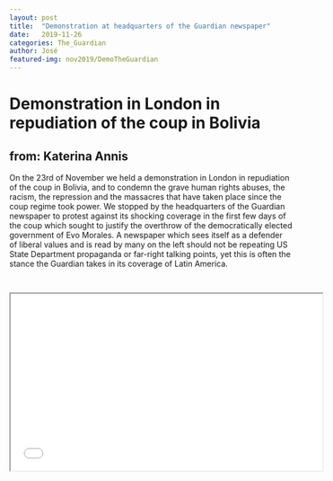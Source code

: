 ```yaml
---
layout: post
title:  "Demonstration at headquarters of the Guardian newspaper"
date:   2019-11-26
categories: The_Guardian
author: José
featured-img: nov2019/DemoTheGuardian
---
```

# Demonstration in London in repudiation of the coup in Bolivia
## from: Katerina Annis

On the 23rd of November we held a demonstration in London in repudiation of the coup in Bolivia, and to condemn the grave human rights abuses, the racism, the repression and the massacres that have taken place since the coup regime took power. We stopped by the headquarters of the Guardian newspaper to protest against its shocking coverage in the first few days of the coup which sought to justify the overthrow of the democratically elected government of Evo Morales. A newspaper which sees itself as a defender of liberal values and is read by many on the left should not be repeating US State Department propaganda or far-right talking points, yet this is often the stance the Guardian takes in its coverage of Latin America.


<p align="center" style="padding-top:3vw;">
<iframe width="556" height="315" src="/clips/DemoTheGuardian.mp4" frameborder="1" allow="accelerometer; autoplay; encrypted-media; gyroscope; picture-in-picture" allowfullscreen=""></iframe>
</p>


